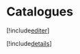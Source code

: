 # Catalogues

[!include[editer](catalogues.editer.autogen.md)]

[!include[details](catalogues.details.autogen.md)]








































































































































